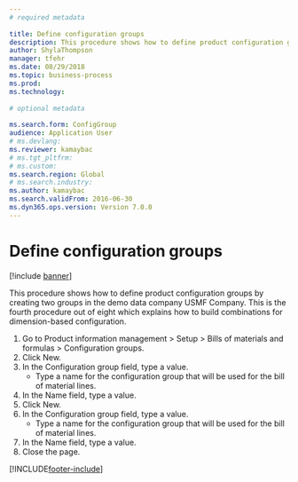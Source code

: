 ```yaml
--- 
# required metadata 
 
title: Define configuration groups
description: This procedure shows how to define product configuration groups by creating two groups in the demo data company USMF Company. 
author: ShylaThompson
manager: tfehr 
ms.date: 08/29/2018
ms.topic: business-process 
ms.prod:  
ms.technology:  
 
# optional metadata 
 
ms.search.form: ConfigGroup   
audience: Application User 
# ms.devlang:  
ms.reviewer: kamaybac
# ms.tgt_pltfrm:  
# ms.custom:  
ms.search.region: Global
# ms.search.industry: 
ms.author: kamaybac
ms.search.validFrom: 2016-06-30 
ms.dyn365.ops.version: Version 7.0.0 
---
```

# Define configuration groups

[!include [banner](../../includes/banner.md)]

This procedure shows how to define product configuration groups by creating two groups in the demo data company USMF Company. This is the fourth procedure out of eight which explains how to build combinations for dimension-based configuration.

1. Go to Product information management > Setup > Bills of materials and formulas > Configuration groups.
2. Click New.
3. In the Configuration group field, type a value.
    * Type a name for the configuration group that will be used for the bill of material lines.  
4. In the Name field, type a value.
5. Click New.
6. In the Configuration group field, type a value.
    * Type a name for the configuration group that will be used for the bill of material lines.  
7. In the Name field, type a value.
8. Close the page.



[!INCLUDE[footer-include](../../../includes/footer-banner.md)]